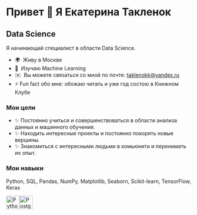 ## 
Привет 👋 Я Екатерина Такленок
===================================

Data Science
------------

Я начинающий специалист в области Data Science. 

* 🌍  Живу в Москве
* 🧠  Изучаю Machine Learning
* ✉️  Вы можете связаться со мной по почте: [taklenokk@yandex.ru](mailto:taklenokk@yandex.ru)
* ⚡ Fun fact обо мне: обожаю читать и уже год состою в Книжном Клубе
  
### Мои цели

* ✨ Постоянно учиться и совершенствоваться в области анализа данных и машинного обучения.
* ✨ Находить интересные проекты и постоянно покорять новые вершины. 
* ✨ Знакомиться с интересными людьми в комьюнити и перенимать их опыт. 

### Мои навыки
Python, SQL, Pandas, NumPy, Matplotlib, Seaborn, Scikit-learn, TensorFlow, Keras

<p align="left">
<a href="https://www.python.org/" target="_blank" rel="noreferrer"><img src="https://raw.githubusercontent.com/danielcranney/readme-generator/main/public/icons/skills/python-colored.svg" width="36" height="36" alt="Python" /></a><a href="https://www.postgresql.org/" target="_blank" rel="noreferrer"><img src="https://raw.githubusercontent.com/danielcranney/readme-generator/main/public/icons/skills/postgresql-colored.svg" width="36" height="36" alt="PostgreSQL" /></a>
</p>


<!--
**taklenokk/taklenokk** is a ✨ _special_ ✨ repository because its `README.md` (this file) appears on your GitHub profile.

Here are some ideas to get you started:

- 🔭 I’m currently working on ...
- 🌱 I’m currently learning ...
- 👯 I’m looking to collaborate on ...
- 🤔 I’m looking for help with ...
- 💬 Ask me about ...
- 📫 How to reach me: ...
- 😄 Pronouns: ...
- ⚡ Fun fact: ...
-->
